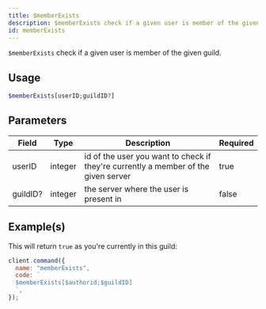 ```yaml
---
title: $memberExists
description: $memberExists check if a given user is member of the given guild.
id: memberExists
---
```


`$memberExists` check if a given user is member of the given guild.

## Usage

```php
$memberExists[userID;guildID?]
```

## Parameters

| Field    | Type    | Description                                                                        | Required |
| -------- | ------- | ---------------------------------------------------------------------------------- | -------- |
| userID   | integer | id of the user you want to check if they're currently a member of the given server | true     |
| guildID? | integer | the server where the user is present in                                            | false    |

## Example(s)

This will return `true` as you're currently in this guild:

```javascript
client.command({
  name: "memberExists",
  code: `
  $memberExists[$authorid;$guildID]
  `,
});
```
